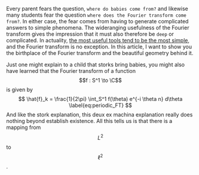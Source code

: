 Every parent fears the question, ``where do babies come from?``  and likewise many students fear the question `where does the Fourier transform come from?`. In either case, the fear comes from having to generate complicated answers to simple phenomena. The wideranging usefulness of the Fourier transform gives the impression that it must also therefore be  `deep` or complicated. In actuality, [the most useful tools tend to be the most simple](why-are-simple-things-useful), and the Fourier transform is no exception. In this article, I want to show you the birthplace of the Fourier transform and the beautiful geometry behind it.

Just one might explain to a child that storks bring babies, you might also have learned that the Fourier transform of a function $$f : S^1 \to \C$$ is given by$$$$
$$
	\hat{f}_k = \frac{1}{2\pi} \int_S^1 f(\theta) e^{-i \theta n} d\theta
	\label{eq:periodic_FT}
$$
And like the stork explanation, this deux ex machina explanation really does nothing beyond establish existence. All this tells us is that there is a mapping from $$L^2$$ to $$\ell^2$$.


